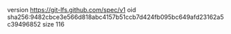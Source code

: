 version https://git-lfs.github.com/spec/v1
oid sha256:9482cbce3e566d818abc4157b51ccb7d424fb095bc649afd23162a5c39496852
size 116
